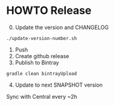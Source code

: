# HOWTO Release

0. Update the version and CHANGELOG
```
./update-version-number.sh
```
1. Push
2. Create github release
3. Publish to Bintray
```
gradle clean bintrayUpload
```
4. Update to next SNAPSHOT version

Sync with Central every ~2h
